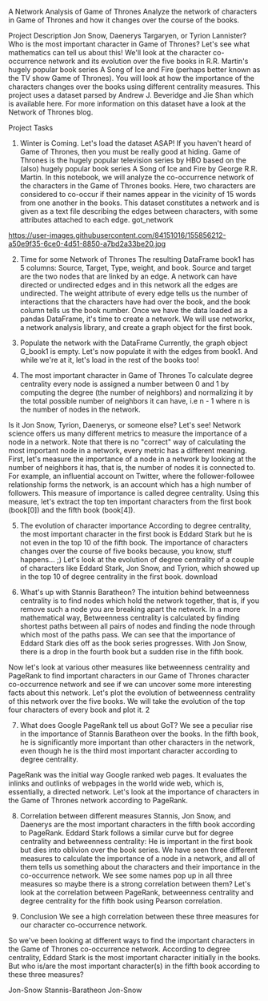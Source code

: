 
A Network Analysis of Game of Thrones
  Analyze the network of characters in Game of Thrones and how it changes over the course of the books.

Project Description
Jon Snow, Daenerys Targaryen, or Tyrion Lannister? Who is the most important character in Game of Thrones? Let's see what mathematics can tell us about this! We'll look at the character co-occurrence network and its evolution over the five books in R.R. Martin's hugely popular book series A Song of Ice and Fire (perhaps better known as the TV show Game of Thrones). You will look at how the importance of the characters changes over the books using different centrality measures. This project uses a dataset parsed by Andrew J. Beveridge and Jie Shan which is available here. For more information on this dataset have a look at the Network of Thrones blog.

Project Tasks
1. Winter is Coming. Let's load the dataset ASAP!
If you haven't heard of Game of Thrones, then you must be really good at hiding. Game of Thrones is the hugely popular television series by HBO based on the (also) hugely popular book series A Song of Ice and Fire by George R.R. Martin. In this notebook, we will analyze the co-occurrence network of the characters in the Game of Thrones books. Here, two characters are considered to co-occur if their names appear in the vicinity of 15 words from one another in the books. This dataset constitutes a network and is given as a text file describing the edges between characters, with some attributes attached to each edge. got_network

https://user-images.githubusercontent.com/84151016/155856212-a50e9f35-6ce0-4d51-8850-a7bd2a33be20.jpg

2. Time for some Network of Thrones
The resulting DataFrame book1 has 5 columns: Source, Target, Type, weight, and book. Source and target are the two nodes that are linked by an edge. A network can have directed or undirected edges and in this network all the edges are undirected. The weight attribute of every edge tells us the number of interactions that the characters have had over the book, and the book column tells us the book number. Once we have the data loaded as a pandas DataFrame, it's time to create a network. We will use networkx, a network analysis library, and create a graph object for the first book.

3. Populate the network with the DataFrame
Currently, the graph object G_book1 is empty. Let's now populate it with the edges from book1. And while we're at it, let's load in the rest of the books too!

4. The most important character in Game of Thrones
To calculate degree centrality every node is assigned a number between 0 and 1 by computing the degree (the number of neighbors) and normalizing it by the total possible number of neighbors it can have, i.e n - 1 where n is the number of nodes in the network.

Is it Jon Snow, Tyrion, Daenerys, or someone else? Let's see! Network science offers us many different metrics to measure the importance of a node in a network. Note that there is no "correct" way of calculating the most important node in a network, every metric has a different meaning. First, let's measure the importance of a node in a network by looking at the number of neighbors it has, that is, the number of nodes it is connected to. For example, an influential account on Twitter, where the follower-followee relationship forms the network, is an account which has a high number of followers. This measure of importance is called degree centrality. Using this measure, let's extract the top ten important characters from the first book (book[0]) and the fifth book (book[4]).

5. The evolution of character importance
According to degree centrality, the most important character in the first book is Eddard Stark but he is not even in the top 10 of the fifth book. The importance of characters changes over the course of five books because, you know, stuff happens… ;) Let's look at the evolution of degree centrality of a couple of characters like Eddard Stark, Jon Snow, and Tyrion, which showed up in the top 10 of degree centrality in the first book. download

6. What's up with Stannis Baratheon?
The intuition behind betweenness centrality is to find nodes which hold the network together, that is, if you remove such a node you are breaking apart the network. In a more mathematical way, Betweenness centrality is calculated by finding shortest paths between all pairs of nodes and finding the node through which most of the paths pass. We can see that the importance of Eddard Stark dies off as the book series progresses. With Jon Snow, there is a drop in the fourth book but a sudden rise in the fifth book.

Now let's look at various other measures like betweenness centrality and PageRank to find important characters in our Game of Thrones character co-occurrence network and see if we can uncover some more interesting facts about this network. Let's plot the evolution of betweenness centrality of this network over the five books. We will take the evolution of the top four characters of every book and plot it. 2

7. What does Google PageRank tell us about GoT?
We see a peculiar rise in the importance of Stannis Baratheon over the books. In the fifth book, he is significantly more important than other characters in the network, even though he is the third most important character according to degree centrality.

PageRank was the initial way Google ranked web pages. It evaluates the inlinks and outlinks of webpages in the world wide web, which is, essentially, a directed network. Let's look at the importance of characters in the Game of Thrones network according to PageRank.

8. Correlation between different measures
Stannis, Jon Snow, and Daenerys are the most important characters in the fifth book according to PageRank. Eddard Stark follows a similar curve but for degree centrality and betweenness centrality: He is important in the first book but dies into oblivion over the book series. We have seen three different measures to calculate the importance of a node in a network, and all of them tells us something about the characters and their importance in the co-occurrence network. We see some names pop up in all three measures so maybe there is a strong correlation between them? Let's look at the correlation between PageRank, betweenness centrality and degree centrality for the fifth book using Pearson correlation.

9. Conclusion
We see a high correlation between these three measures for our character co-occurrence network.

So we've been looking at different ways to find the important characters in the Game of Thrones co-occurrence network. According to degree centrality, Eddard Stark is the most important character initially in the books. But who is/are the most important character(s) in the fifth book according to these three measures?

Jon-Snow Stannis-Baratheon Jon-Snow
